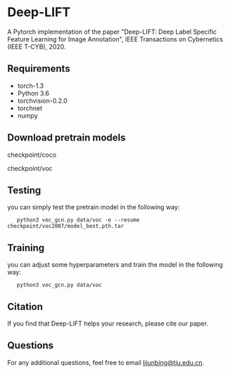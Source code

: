# Deep-LIFT
A Pytorch implementation of the paper "Deep-LIFT: Deep Label Specific Feature Learning for Image Annotation", IEEE Transactions on Cybernetics (IEEE T-CYB), 2020.

## Requirements
- torch-1.3  
- Python 3.6  
- torchvision-0.2.0  
- torchnet  
- numpy

## Download pretrain models
checkpoint/coco

checkpoint/voc

## Testing
you can simply test the pretrain model in the following way:

       python3 voc_gcn.py data/voc -e --resume checkpoint/voc2007/model_best.pth.tar

## Training
you can adjust some hyperparameters and train the model in the following way:

       python3 voc_gcn.py data/voc

## Citation
If you find that Deep-LIFT helps your research, please cite our paper.

## Questions
For any additional questions, feel free to email lijunbing@tju.edu.cn.





